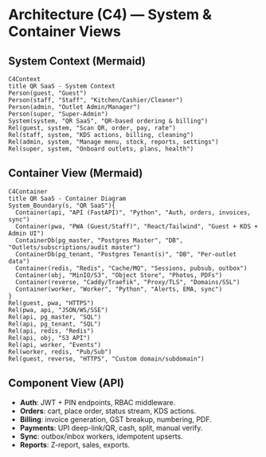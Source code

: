 # Architecture (C4) — System & Container Views

## System Context (Mermaid)
```mermaid
C4Context
title QR SaaS - System Context
Person(guest, "Guest")
Person(staff, "Staff", "Kitchen/Cashier/Cleaner")
Person(admin, "Outlet Admin/Manager")
Person(super, "Super-Admin")
System(system, "QR SaaS", "QR-based ordering & billing")
Rel(guest, system, "Scan QR, order, pay, rate")
Rel(staff, system, "KDS actions, billing, cleaning")
Rel(admin, system, "Manage menu, stock, reports, settings")
Rel(super, system, "Onboard outlets, plans, health")
```

## Container View (Mermaid)
```mermaid
C4Container
title QR SaaS - Container Diagram
System_Boundary(s, "QR SaaS"){
  Container(api, "API (FastAPI)", "Python", "Auth, orders, invoices, sync")
  Container(pwa, "PWA (Guest/Staff)", "React/Tailwind", "Guest + KDS + Admin UI")
  ContainerDb(pg_master, "Postgres Master", "DB", "Outlets/subscriptions/audit master")
  ContainerDb(pg_tenant, "Postgres Tenant(s)", "DB", "Per-outlet data")
  Container(redis, "Redis", "Cache/MQ", "Sessions, pubsub, outbox")
  Container(obj, "MinIO/S3", "Object Store", "Photos, PDFs")
  Container(reverse, "Caddy/Traefik", "Proxy/TLS", "Domains/SSL")
  Container(worker, "Worker", "Python", "Alerts, EMA, sync")
}
Rel(guest, pwa, "HTTPS")
Rel(pwa, api, "JSON/WS/SSE")
Rel(api, pg_master, "SQL")
Rel(api, pg_tenant, "SQL")
Rel(api, redis, "Redis")
Rel(api, obj, "S3 API")
Rel(api, worker, "Events")
Rel(worker, redis, "Pub/Sub")
Rel(guest, reverse, "HTTPS", "Custom domain/subdomain")
```

## Component View (API)
- **Auth**: JWT + PIN endpoints, RBAC middleware.
- **Orders**: cart, place order, status stream, KDS actions.
- **Billing**: invoice generation, GST breakup, numbering, PDF.
- **Payments**: UPI deep-link/QR, cash, split, manual verify.
- **Sync**: outbox/inbox workers, idempotent upserts.
- **Reports**: Z-report, sales, exports.
